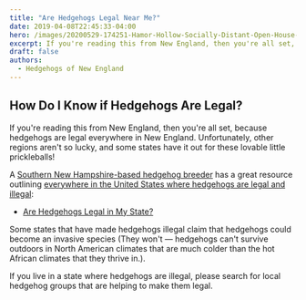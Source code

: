 ```yaml
---
title: "Are Hedgehogs Legal Near Me?"
date: 2019-04-08T22:45:33-04:00
hero: /images/20200529-174251-Hamor-Hollow-Socially-Distant-Open-House-and-Pickups-0506-IG.jpg
excerpt: If you're reading this from New England, then you're all set, because hedgehogs are legal everywhere in New England. Unfortunately, other regions aren't so lucky, and some states have it out for these lovable little prickleballs!
draft: false
authors:
  - Hedgehogs of New England
---
```


## How Do I Know if Hedgehogs Are Legal?

If you're reading this from New England, then you're all set, because hedgehogs are legal everywhere in New England. Unfortunately, other regions aren't so lucky, and some states have it out for these lovable little prickleballs!

A [Southern New Hampshire-based hedgehog breeder](https://www.hamorhollow.com/) has a great resource outlining [everywhere in the United States where hedgehogs are legal and illegal](https://www.hamorhollow.com/articles/are-hedgehogs-legal-in-my-state):

- [Are Hedgehogs Legal in My State?](https://www.hamorhollow.com/articles/are-hedgehogs-legal-in-my-state)

Some states that have made hedgehogs illegal claim that hedgehogs could become an invasive species (They won't — hedgehogs can't survive outdoors in North American climates that are much colder than the hot African climates that they thrive in.).

If you live in a state where hedgehogs are illegal, please search for local hedgehog groups that are helping to make them legal.
